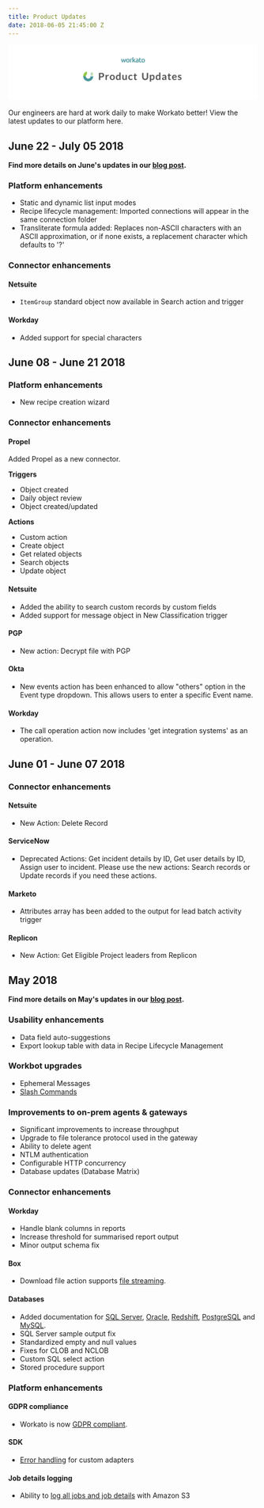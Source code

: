 ```yaml
---
title: Product Updates
date: 2018-06-05 21:45:00 Z
---
```



![Product Updates banner](/assets/images/product-updates-banner.png) 

Our engineers are hard at work daily to make Workato better! View the latest updates to our platform here.

## June 22 - July 05 2018
**Find more details on June's updates in our [blog post](https://product.workato.com/2018/07/05/july-2018-product-release/).**

### Platform enhancements
- Static and dynamic list input modes
- Recipe lifecycle management: Imported connections will appear in the same connection folder
- Transliterate formula added: Replaces non-ASCII characters with an ASCII approximation, or if none exists, a replacement character which defaults to '?'

### Connector enhancements

#### Netsuite
- `ItemGroup` standard object now available in Search action and trigger

#### Workday
- Added support for special characters


## June 08 - June 21 2018

### Platform enhancements
- New recipe creation wizard 

### Connector enhancements

#### Propel
Added Propel as a new connector.

**Triggers**
- Object created
- Daily object review
- Object created/updated

**Actions** 
- Custom action
- Create object
- Get related objects
- Search objects
- Update object 

#### Netsuite
- Added the ability to search custom records by custom fields
- Added support for message object in New Classification trigger

#### PGP
- New action: Decrypt file with PGP

#### Okta
- New events action has been enhanced to allow "others" option in the Event type dropdown. This allows users to enter a specific Event name. 

#### Workday
- The call operation action now includes 'get integration systems' as an operation.

## June 01 - June 07 2018

### Connector enhancements

#### Netsuite
- New Action: Delete Record

#### ServiceNow
- Deprecated Actions: Get incident details by ID, Get user details by ID, Assign user to incident. Please use the new actions: Search records or Update records if you need these actions.

#### Marketo
- Attributes array has been added to the output for lead batch activity trigger

#### Replicon
- New Action: Get Eligible Project leaders from Replicon

## May 2018
**Find more details on May's updates in our [blog post](https://product.workato.com/2018/06/05/june-2018-product-release/).**

### Usability enhancements

- Data field auto-suggestions
- Export lookup table with data in Recipe Lifecycle Management

### Workbot upgrades

- Ephemeral Messages
- [Slash Commands](https://product.workato.com/2018/05/22/slash-commands-using-workbot-for-slack/)

### Improvements to on-prem agents & gateways

- Significant improvements to increase throughput
- Upgrade to file tolerance protocol used in the gateway
- Ability to delete agent
- NTLM authentication
- Configurable HTTP concurrency
- Database updates (Database Matrix)

### Connector enhancements

#### Workday
- Handle blank columns in reports
- Increase threshold for summarised report output
- Minor output schema fix

#### Box
- Download file action supports [file streaming](https://product.workato.com/2018/06/04/file-streaming-transferring-large-files-with-ease/).

#### Databases
- Added documentation for [SQL Server](/connectors/mssql.md), [Oracle](/connectors/oracle.md), [Redshift](/connectors/redshift.md), [PostgreSQL](/connectors/postgresql.md) and [MySQL](/connectors/mysql.md).
- SQL Server sample output fix
- Standardized empty and null values
- Fixes for CLOB and NCLOB
- Custom SQL select action
- Stored procedure support

### Platform enhancements
#### GDPR compliance
- Workato is now [GDPR compliant](https://www.workato.com/legal). 

#### SDK
- [Error handling](/developing-connectors/sdk/error-handling.md) for custom adapters

#### Job details logging
- Ability to [log all jobs and job details](/job-history-replication.md) with Amazon S3
